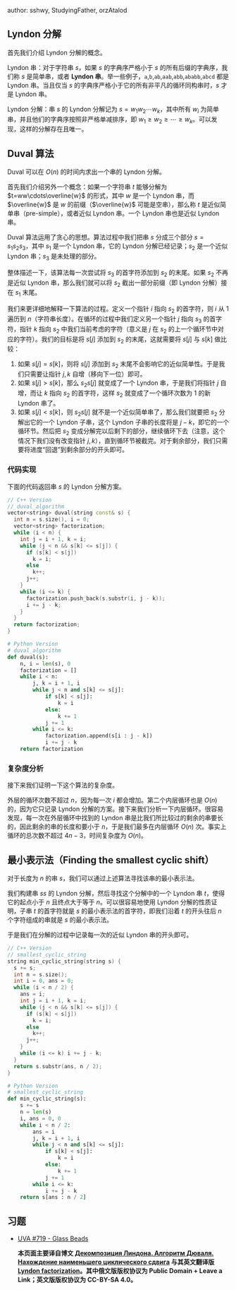 author: sshwy, StudyingFather, orzAtalod

## Lyndon 分解

首先我们介绍 Lyndon 分解的概念。

Lyndon 串：对于字符串 $s$，如果 $s$ 的字典序严格小于 $s$ 的所有后缀的字典序，我们称 $s$ 是简单串，或者 **Lyndon 串**。举一些例子，`a`,`b`,`ab`,`aab`,`abb`,`ababb`,`abcd` 都是 Lyndon 串。当且仅当 $s$ 的字典序严格小于它的所有非平凡的循环同构串时，$s$ 才是 Lyndon 串。

Lyndon 分解：串 $s$ 的 Lyndon 分解记为 $s=w_1w_2\cdots w_k$，其中所有 $w_i$ 为简单串，并且他们的字典序按照非严格单减排序，即 $w_1\ge w_2\ge\cdots\ge w_k$。可以发现，这样的分解存在且唯一。

## Duval 算法

Duval 可以在 $O(n)$ 的时间内求出一个串的 Lyndon 分解。

首先我们介绍另外一个概念：如果一个字符串 $t$ 能够分解为 $t=ww\cdots\overline{w}$ 的形式，其中 $w$ 是一个 Lyndon 串，而 $\overline{w}$ 是 $w$ 的前缀（$\overline{w}$ 可能是空串），那么称 $t$ 是近似简单串（pre-simple），或者近似 Lyndon 串。一个 Lyndon 串也是近似 Lyndon 串。

Duval 算法运用了贪心的思想。算法过程中我们把串 $s$ 分成三个部分 $s=s_1s_2s_3$，其中 $s_1$ 是一个 Lyndon 串，它的 Lyndon 分解已经记录；$s_2$ 是一个近似 Lyndon 串；$s_3$ 是未处理的部分。

整体描述一下，该算法每一次尝试将 $s_3$ 的首字符添加到 $s_2$ 的末尾。如果 $s_2$ 不再是近似 Lyndon 串，那么我们就可以将 $s_2$ 截出一部分前缀（即 Lyndon 分解）接在 $s_1$ 末尾。

我们来更详细地解释一下算法的过程。定义一个指针 $i$ 指向 $s_2$ 的首字符，则 $i$ 从 $1$ 遍历到 $n$（字符串长度）。在循环的过程中我们定义另一个指针 $j$ 指向 $s_3$ 的首字符，指针 $k$ 指向 $s_2$ 中我们当前考虑的字符（意义是 $j$ 在 $s_2$ 的上一个循环节中对应的字符）。我们的目标是将 $s[j]$ 添加到 $s_2$ 的末尾，这就需要将 $s[j]$ 与 $s[k]$ 做比较：

1. 如果 $s[j]=s[k]$，则将 $s[j]$ 添加到 $s_2$ 末尾不会影响它的近似简单性。于是我们只需要让指针 $j,k$ 自增（移向下一位）即可。
2. 如果 $s[j]>s[k]$，那么 $s_2s[j]$ 就变成了一个 Lyndon 串，于是我们将指针 $j$ 自增，而让 $k$ 指向 $s_2$ 的首字符，这样 $s_2$ 就变成了一个循环次数为 1 的新 Lyndon 串了。
3. 如果 $s[j]<s[k]$，则 $s_2s[j]$ 就不是一个近似简单串了，那么我们就要把 $s_2$ 分解出它的一个 Lyndon 子串，这个 Lyndon 子串的长度将是 $j-k$，即它的一个循环节。然后把 $s_2$ 变成分解完以后剩下的部分，继续循环下去（注意，这个情况下我们没有改变指针 $j,k$），直到循环节被截完。对于剩余部分，我们只需要将进度“回退”到剩余部分的开头即可。

### 代码实现

下面的代码返回串 $s$ 的 Lyndon 分解方案。

```cpp
// C++ Version
// duval_algorithm
vector<string> duval(string const& s) {
  int n = s.size(), i = 0;
  vector<string> factorization;
  while (i < n) {
    int j = i + 1, k = i;
    while (j < n && s[k] <= s[j]) {
      if (s[k] < s[j])
        k = i;
      else
        k++;
      j++;
    }
    while (i <= k) {
      factorization.push_back(s.substr(i, j - k));
      i += j - k;
    }
  }
  return factorization;
}
```

```python
# Python Version
# duval_algorithm
def duval(s):
    n, i = len(s), 0
    factorization = []
    while i < n:
        j, k = i + 1, i
        while j < n and s[k] <= s[j]:
            if s[k] < s[j]:
                k = i
            else:
                k += 1
            j += 1
        while i <= k:
            factorization.append(s[i : j - k])
            i += j - k
    return factorization
```

### 复杂度分析

接下来我们证明一下这个算法的复杂度。

外层的循环次数不超过 $n$，因为每一次 $i$ 都会增加。第二个内层循环也是 $O(n)$ 的，因为它只记录 Lyndon 分解的方案。接下来我们分析一下内层循环。很容易发现，每一次在外层循环中找到的 Lyndon 串是比我们所比较过的剩余的串要长的，因此剩余的串的长度和要小于 $n$，于是我们最多在内层循环 $O(n)$ 次。事实上循环的总次数不超过 $4n-3$，时间复杂度为 $O(n)$。

## 最小表示法（Finding the smallest cyclic shift）

对于长度为 $n$ 的串 $s$，我们可以通过上述算法寻找该串的最小表示法。

我们构建串 $ss$ 的 Lyndon 分解，然后寻找这个分解中的一个 Lyndon 串 $t$，使得它的起点小于 $n$ 且终点大于等于 $n$。可以很容易地使用 Lyndon 分解的性质证明，子串 $t$ 的首字符就是 $s$ 的最小表示法的首字符，即我们沿着 $t$ 的开头往后 $n$ 个字符组成的串就是 $s$ 的最小表示法。

于是我们在分解的过程中记录每一次的近似 Lyndon 串的开头即可。

```cpp
// C++ Version
// smallest_cyclic_string
string min_cyclic_string(string s) {
  s += s;
  int n = s.size();
  int i = 0, ans = 0;
  while (i < n / 2) {
    ans = i;
    int j = i + 1, k = i;
    while (j < n && s[k] <= s[j]) {
      if (s[k] < s[j])
        k = i;
      else
        k++;
      j++;
    }
    while (i <= k) i += j - k;
  }
  return s.substr(ans, n / 2);
}
```

```python
# Python Version
# smallest_cyclic_string
def min_cyclic_string(s):
    s += s
    n = len(s)
    i, ans = 0, 0
    while i < n / 2:
        ans = i
        j, k = i + 1, i
        while j < n and s[k] <= s[j]:
            if s[k] < s[j]:
                k = i
            else:
                k += 1
            j += 1
        while i <= k:
            i += j - k
    return s[ans : n / 2]
```

## 习题

-   [UVA #719 - Glass Beads](https://uva.onlinejudge.org/index.php?option=onlinejudge&page=show_problem&problem=660)

    **本页面主要译自博文 [Декомпозиция Линдона. Алгоритм Дюваля. Нахождение наименьшего циклического сдвига](http://e-maxx.ru/algo/duval_algorithm) 与其英文翻译版 [Lyndon factorization](https://cp-algorithms.com/string/lyndon_factorization.html)。其中俄文版版权协议为 Public Domain + Leave a Link；英文版版权协议为 CC-BY-SA 4.0。**

